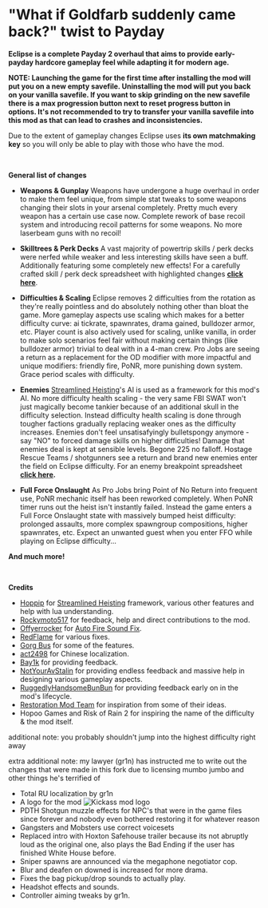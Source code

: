 # "What if Goldfarb suddenly came back?" twist to Payday
**Eclipse is a complete Payday 2 overhaul that aims to provide early-payday hardcore gameplay feel while adapting it for modern age.**

**NOTE: Launching the game for the first time after installing the mod will put you on a new empty savefile. Uninstalling the mod will put you back on your vanilla savefile. If you want to skip grinding on the new savefile there is a max progression button next to reset progress button in options. It's not recommended to try to transfer your vanilla savefile into this mod as that can lead to crashes and inconsistencies.**

Due to the extent of gameplay changes Eclipse uses **its own matchmaking key** so you will only be able to play with those who have the mod.

⠀

**General list of changes**
-  **Weapons & Gunplay**
Weapons have undergone a huge overhaul in order to make them feel unique, from simple stat tweaks to some weapons changing their slots in your arsenal completely. Pretty much every weapon has a certain use case now. Complete rework of base recoil system and introducing recoil patterns for some weapons. No more laserbeam guns with no recoil!

- **Skilltrees & Perk Decks**
A vast majority of powertrip skills / perk decks were nerfed while weaker and less interesting skills have seen a buff.
Additionally featuring some completely new effects!
For a carefully crafted skill / perk deck spreadsheet with highlighted changes **[click here](https://docs.google.com/spreadsheets/d/1T_We7KSxdV6c8vI1538K6xba0HFMR40J1CmdPIBlMW0/edit?usp=sharing)**.

- **Difficulties & Scaling**
Eclipse removes 2 difficulties from the rotation as they're really pointless and do absolutely nothing other than bloat the game.
More gameplay aspects use scaling which makes for a better difficulty curve: ai tickrate, spawnrates, drama gained, bulldozer armor, etc.
Player count is also actively used for scaling, unlike vanilla, in order to make solo scenarios feel fair without making certain things (like bulldozer armor) trivial to deal with in a 4-man crew.
Pro Jobs are seeing a return as a replacement for the OD modifier with more impactful and unique modifiers: friendly fire, PoNR, more punishing down system.
Grace period scales with difficulty.

- **Enemies**
[Streamlined Heisting](https://modworkshop.net/mod/29713)'s AI is used as a framework for this mod's AI.
No more difficulty health scaling - the very same FBI SWAT won't just magically become tankier because of an additional skull in the difficulty selection. 
Instead difficulty health scaling is done through tougher factions gradually replacing weaker ones as the difficulty increases.
Enemies don't feel unsatisafyingly bulletspongy anymore - say "NO" to forced damage skills on higher difficulties!
Damage that enemies deal is kept at sensible levels. Begone 225 no falloff.
Hostage Rescue Teams / shotgunners see a return and brand new enemies enter the field on Eclipse difficulty.
For an enemy breakpoint spreadsheet **[click here](https://docs.google.com/spreadsheets/d/1MrMsQFJAKxNFBb39r5RGPcO1sXYULTcEUT9RQRF2FUc/edit?usp=sharing).**

- **Full Force Onslaught**
As Pro Jobs bring Point of No Return into frequent use, PoNR mechanic itself has been reworked completely.
When PoNR timer runs out the heist isn't instantly failed. 
Instead the game enters a Full Force Onslaught state with massively bumped heist difficulty: prolonged assaults, more complex spawngroup compositions, higher spawnrates, etc.
Expect an unwanted guest when you enter FFO while playing on Eclipse difficulty...

**And much more!**

⠀

**Credits**
* [Hoppip](https://modworkshop.net/user/3972) for [Streamlined Heisting](https://modworkshop.net/mod/29713) framework, various other features and help with lua understanding.
* [Rockymoto517](https://modworkshop.net/user/54810) for feedback, help and direct contributions to the mod.
* [Offyerrocker](https://modworkshop.net/user/offyerrocker) for [Auto Fire Sound Fix](https://modworkshop.net/mod/20403).
* [RedFlame](https://github.com/RedFlamer) for various fixes.
* [Gorg Bus](https://modworkshop.net/user/gorgbus) for some of the features.
* [act2498](https://www.modworkshop.net/user/126452) for Chinese localization.
* [Bay1k](https://www.youtube.com/@Bay1k) for providing feedback.
* [NotYourAvStalin](https://www.youtube.com/@notyouravstalin8802) for providing endless feedback and massive help in designing various gameplay aspects.
* [RuggedlyHandsomeBunBun](https://www.youtube.com/@ruggedlyhandsomebunbun7463) for providing feedback early on in the mod's lifecycle.
* [Restoration Mod Team](https://modworkshop.net/mod/428) for inspiration from some of their ideas.
* Hopoo Games and Risk of Rain 2 for inspiring the name of the difficulty & the mod itself.


additional note: you probably shouldn't jump into the highest difficulty right away

extra additional note: my lawyer (gr1n) has instructed me to write out the changes that were made in this fork due to licensing mumbo jumbo and other things he's terrified of
* Total RU localization by gr1n
* A logo for the mod
![Kickass mod logo](https://i.imgur.com/kDmUABS.jpg)
* PDTH Shotgun muzzle effects for NPC's that were in the game files since forever and nobody even bothered restoring it for whatever reason
* Gangsters and Mobsters use correct voicesets
* Replaced intro with Hoxton Safehouse trailer because its not abruptly loud as the original one, also plays the Bad Ending if the user has finished White House before.
* Sniper spawns are announced via the megaphone negotiator cop.
* Blur and deafen on downed is increased for more drama.
* Fixes the bag pickup/drop sounds to actually play.
* Headshot effects and sounds.
* Controller aiming tweaks by gr1n.
